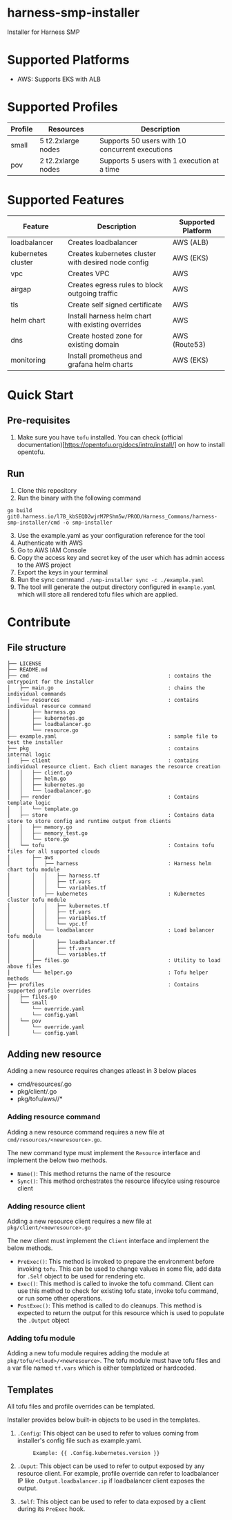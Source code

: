 # harness-smp-installer
Installer for Harness SMP

# Supported Platforms
- AWS: Supports EKS with ALB

# Supported Profiles

| Profile | Resources          | Description                                     |
| ------- | ------------------ | ----------------------------------------------- |
| small   | 5 t2.2xlarge nodes | Supports 50 users with 10 concurrent executions |
| pov     | 2 t2.2xlarge nodes | Supports 5 users with 1 execution at a time     |

# Supported Features

| Feature            | Description                                         | Supported Platform |
| ------------------ | --------------------------------------------------- | ------------------ |
| loadbalancer       | Creates loadbalancer                                | AWS (ALB)          |
| kubernetes cluster | Creates kubernetes cluster with desired node config | AWS (EKS)          |
| vpc                | Creates VPC                                         | AWS                |
| airgap             | Creates egress rules to block outgoing traffic      | AWS                |
| tls                | Create self signed certificate                      | AWS                |
| helm chart         | Install harness helm chart with existing overrides  | AWS                |
| dns                | Create hosted zone for existing domain              | AWS (Route53)      |
| monitoring         | Install prometheus and grafana helm charts          | AWS (EKS)          |

# Quick Start

## Pre-requisites
1. Make sure you have `tofu` installed. You can check (official documentation)[https://opentofu.org/docs/intro/install/] on how to install opentofu.

## Run
1. Clone this repository
2. Run the binary with the following command
  ```
  go build git0.harness.io/l7B_kbSEQD2wjrM7PShm5w/PROD/Harness_Commons/harness-smp-installer/cmd -o smp-installer
  ```
3. Use the example.yaml as your configuration reference for the tool
4. Authenticate with AWS
  1. Go to AWS IAM Console
  2. Copy the access key and secret key of the user which has admin access to the AWS project
  3. Export the keys in your terminal 
5. Run the sync command
  `./smp-installer sync -c ./example.yaml`
6. The tool will generate the output directory configured in `example.yaml` which will store all rendered tofu files which are applied.

# Contribute

## File structure
```
├── LICENSE
├── README.md
├── cmd                                             : contains the entrypoint for the installer
│   ├── main.go                                     : chains the individual commands
│   └── resources                                   : contains individual resource command
│       ├── harness.go
│       ├── kubernetes.go
│       ├── loadbalancer.go
│       └── resource.go
├── example.yaml                                    : sample file to test the installer
├── pkg                                             : contains internal logic
│   ├── client                                      : contains individual resource client. Each client manages the resource creation
│   │   ├── client.go
│   │   ├── helm.go
│   │   ├── kubernetes.go
│   │   └── loadbalancer.go
│   ├── render                                      : Contains template logic
│   │   └── template.go
│   ├── store                                       : Contains data store to store config and runtime output from clients
│   │   ├── memory.go
│   │   ├── memory_test.go
│   │   └── store.go
│   └── tofu                                        : Contains tofu files for all supported clouds
│       ├── aws
│       │   ├── harness                             : Harness helm chart tofu module
│       │   │   ├── harness.tf
│       │   │   ├── tf.vars
│       │   │   └── variables.tf
│       │   ├── kubernetes                          : Kubernetes cluster tofu module
│       │   │   ├── kubernetes.tf
│       │   │   ├── tf.vars
│       │   │   ├── variables.tf
│       │   │   └── vpc.tf
│       │   └── loadbalancer                        : Load balancer tofu module
│       │       ├── loadbalancer.tf
│       │       ├── tf.vars
│       │       └── variables.tf
│       ├── files.go                                : Utility to load above files
│       └── helper.go                               : Tofu helper methods
├── profiles                                        : Contains supported profile overrides
│   ├── files.go
│   └── small
│       └── override.yaml
│       └── config.yaml
│   └── pov
│       └── override.yaml
│       └── config.yaml
```

## Adding new resource
Adding a new resource requires changes atleast in 3 below places
- cmd/resources/<newresource>.go
- pkg/client/<newresource>.go
- pkg/tofu/aws/<newresource>/*

### Adding resource command
Adding a new resource command requires a new file at `cmd/resources/<newresource>.go`.

The new command type must implement the `Resource` interface and implement the below two methods.
- `Name()`: This method returns the name of the resource
- `Sync()`: This method orchestrates the resource lifecylce using resource client

### Adding resource client
Adding a new resource client requires a new file at `pkg/client/<newresource>.go`

The new client must implement the `Client` interface and implement the below methods.
- `PreExec()`: This method is invoked to prepare the environment before invoking `tofu`. This can be used to change values in some file, add data for `.Self` object to be used for rendering etc.
- `Exec()`: This method is called to invoke the tofu command. Client can use this method to check for existing tofu state, invoke tofu command, or run some other operations.
- `PostExec()`: This method is called to do cleanups. This method is expected to return the output for this resource which is used to populate the `.Output` object

### Adding tofu module
Adding a new tofu module requires adding the module at `pkg/tofu/<cloud>/<newresource>`. The tofu module must have tofu files and a var file named `tf.vars` which is either templatized or hardcoded.

## Templates
All tofu files and profile overrides can be templated. 

Installer provides below built-in objects to be used in the templates.

1. `.Config`: This object can be used to refer to values coming from installer's config file such as example.yaml.
            
            Example: {{ .Config.kubernetes.version }}
2. `.Ouput`: This object can be used to refer to output exposed by any resource client. For example, profile override can refer to loadbalancer IP like `.Output.loadbalancer.ip` if loadbalancer client exposes the output.
3. `.Self`: This object can be used to refer to data exposed by a client during its `PreExec` hook.
